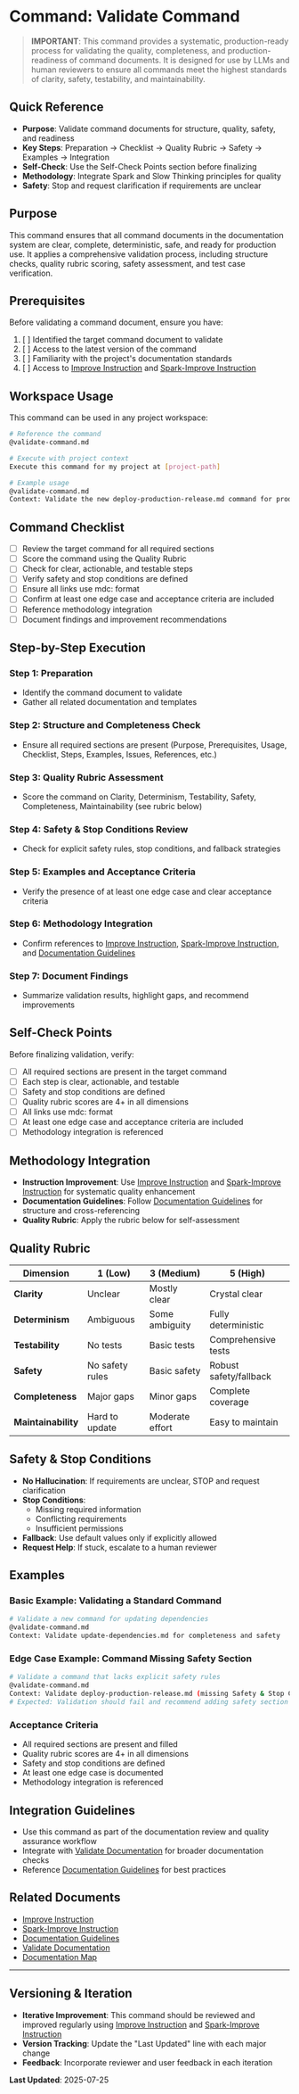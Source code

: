 # Command: Validate Command

> **IMPORTANT**: This command provides a systematic, production-ready process for validating the quality, completeness, and production-readiness of command documents. It is designed for use by LLMs and human reviewers to ensure all commands meet the highest standards of clarity, safety, testability, and maintainability.

## Quick Reference

- **Purpose**: Validate command documents for structure, quality, safety, and readiness
- **Key Steps**: Preparation → Checklist → Quality Rubric → Safety → Examples → Integration
- **Self-Check**: Use the Self-Check Points section before finalizing
- **Methodology**: Integrate Spark and Slow Thinking principles for quality
- **Safety**: Stop and request clarification if requirements are unclear

## Purpose

This command ensures that all command documents in the documentation system are clear, complete, deterministic, safe, and ready for production use. It applies a comprehensive validation process, including structure checks, quality rubric scoring, safety assessment, and test case verification.

## Prerequisites

Before validating a command document, ensure you have:

1. [ ] Identified the target command document to validate
2. [ ] Access to the latest version of the command
3. [ ] Familiarity with the project's documentation standards
4. [ ] Access to [Improve Instruction](mdc:commands/improve-instruction.md) and [Spark-Improve Instruction](mdc:commands/improve-instruction-spark.md)

## Workspace Usage

This command can be used in any project workspace:

```bash
# Reference the command
@validate-command.md

# Execute with project context
Execute this command for my project at [project-path]

# Example usage
@validate-command.md
Context: Validate the new deploy-production-release.md command for production readiness
```

## Command Checklist

- [ ] Review the target command for all required sections
- [ ] Score the command using the Quality Rubric
- [ ] Check for clear, actionable, and testable steps
- [ ] Verify safety and stop conditions are defined
- [ ] Ensure all links use mdc: format
- [ ] Confirm at least one edge case and acceptance criteria are included
- [ ] Reference methodology integration
- [ ] Document findings and improvement recommendations

## Step-by-Step Execution

### Step 1: Preparation

- Identify the command document to validate
- Gather all related documentation and templates

### Step 2: Structure and Completeness Check

- Ensure all required sections are present (Purpose, Prerequisites, Usage, Checklist, Steps, Examples, Issues, References, etc.)

### Step 3: Quality Rubric Assessment

- Score the command on Clarity, Determinism, Testability, Safety, Completeness, Maintainability (see rubric below)

### Step 4: Safety & Stop Conditions Review

- Check for explicit safety rules, stop conditions, and fallback strategies

### Step 5: Examples and Acceptance Criteria

- Verify the presence of at least one edge case and clear acceptance criteria

### Step 6: Methodology Integration

- Confirm references to [Improve Instruction](mdc:commands/improve-instruction.md), [Spark-Improve Instruction](mdc:commands/improve-instruction-spark.md), and [Documentation Guidelines](mdc:methodology/documentation-guidelines.md)

### Step 7: Document Findings

- Summarize validation results, highlight gaps, and recommend improvements

## Self-Check Points

Before finalizing validation, verify:

- [ ] All required sections are present in the target command
- [ ] Each step is clear, actionable, and testable
- [ ] Safety and stop conditions are defined
- [ ] Quality rubric scores are 4+ in all dimensions
- [ ] All links use mdc: format
- [ ] At least one edge case and acceptance criteria are included
- [ ] Methodology integration is referenced

## Methodology Integration

- **Instruction Improvement**: Use [Improve Instruction](mdc:commands/improve-instruction.md) and [Spark-Improve Instruction](mdc:commands/improve-instruction-spark.md) for systematic quality enhancement
- **Documentation Guidelines**: Follow [Documentation Guidelines](mdc:methodology/documentation-guidelines.md) for structure and cross-referencing
- **Quality Rubric**: Apply the rubric below for self-assessment

## Quality Rubric

| Dimension           | 1 (Low)         | 3 (Medium)      | 5 (High)               |
| ------------------- | --------------- | --------------- | ---------------------- |
| **Clarity**         | Unclear         | Mostly clear    | Crystal clear          |
| **Determinism**     | Ambiguous       | Some ambiguity  | Fully deterministic    |
| **Testability**     | No tests        | Basic tests     | Comprehensive tests    |
| **Safety**          | No safety rules | Basic safety    | Robust safety/fallback |
| **Completeness**    | Major gaps      | Minor gaps      | Complete coverage      |
| **Maintainability** | Hard to update  | Moderate effort | Easy to maintain       |

## Safety & Stop Conditions

- **No Hallucination**: If requirements are unclear, STOP and request clarification
- **Stop Conditions**:
  - Missing required information
  - Conflicting requirements
  - Insufficient permissions
- **Fallback**: Use default values only if explicitly allowed
- **Request Help**: If stuck, escalate to a human reviewer

## Examples

### Basic Example: Validating a Standard Command

```bash
# Validate a new command for updating dependencies
@validate-command.md
Context: Validate update-dependencies.md for completeness and safety
```

### Edge Case Example: Command Missing Safety Section

```bash
# Validate a command that lacks explicit safety rules
@validate-command.md
Context: Validate deploy-production-release.md (missing Safety & Stop Conditions)
# Expected: Validation should fail and recommend adding safety section
```

### Acceptance Criteria

- All required sections are present and filled
- Quality rubric scores are 4+ in all dimensions
- Safety and stop conditions are defined
- At least one edge case is documented
- Methodology integration is referenced

## Integration Guidelines

- Use this command as part of the documentation review and quality assurance workflow
- Integrate with [Validate Documentation](mdc:commands/validate-documentation.md) for broader documentation checks
- Reference [Documentation Guidelines](mdc:methodology/documentation-guidelines.md) for best practices

## Related Documents

- [Improve Instruction](mdc:commands/improve-instruction.md)
- [Spark-Improve Instruction](mdc:commands/improve-instruction-spark.md)
- [Documentation Guidelines](mdc:methodology/documentation-guidelines.md)
- [Validate Documentation](mdc:commands/validate-documentation.md)
- [Documentation Map](mdc:navigation/documentation-map.md)

---

## Versioning & Iteration

- **Iterative Improvement**: This command should be reviewed and improved regularly using [Improve Instruction](mdc:commands/improve-instruction.md) and [Spark-Improve Instruction](mdc:commands/improve-instruction-spark.md)
- **Version Tracking**: Update the "Last Updated" line with each major change
- **Feedback**: Incorporate reviewer and user feedback in each iteration

**Last Updated**: 2025-07-25
